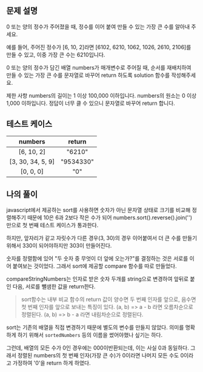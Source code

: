 ## 문제 설명
0 또는 양의 정수가 주어졌을 때, 정수를 이어 붙여 만들 수 있는 가장 큰 수를 알아내 주세요.

예를 들어, 주어진 정수가 [6, 10, 2]라면 [6102, 6210, 1062, 1026, 2610, 2106]를 만들 수 있고, 이중 가장 큰 수는 6210입니다.

0 또는 양의 정수가 담긴 배열 numbers가 매개변수로 주어질 때, 순서를 재배치하여 만들 수 있는 가장 큰 수를 문자열로 바꾸어 return 하도록 solution 함수를 작성해주세요.

제한 사항
numbers의 길이는 1 이상 100,000 이하입니다.
numbers의 원소는 0 이상 1,000 이하입니다.
정답이 너무 클 수 있으니 문자열로 바꾸어 return 합니다.

## 테스트 케이스

|      numbers      |  return   |
| :---------------: | :-------: |
|    [6, 10, 2]     |  "6210"   |
| [3, 30, 34, 5, 9] | "9534330" |
|     [0, 0, 0]     |    "0"    |

## 나의 풀이

javascript에서 제공하는 sort를 사용하면 숫자가 아닌 문자열 상태로 크기를 비교해 정렬해주기 때문에 10은 6과 2보다 작은 수가 되어 numbers.sort().reverse().join('') 만으로 첫 번째 테스트 케이스가 통과한다.

하지만, 앞자리가 같고 자릿수가 다른 경우(3, 30)의 경우 이어붙여서 더 큰 수를 만들기 위해서 330이 되어야하지만 303이 만들어진다.

숫자를 정렬함에 있어 "두 숫자 중 무엇이 더 앞에 오는가?"를 결정하는 것은 서로를 이어 붙여보는 것이었다. 그래서 sort에 제공할 compare 함수를 따로 만들었다.

compareStringNumbers는 인자로 받은 숫자 두개를 string으로 변경하여 앞뒤로 붙인 다음, 서로를 뺄샘한 값을 return한다.
> sort함수는 내부 비교 함수의 return 값이 양수면 두 번째 인자를 앞으로, 음수면 첫 번째 인자를 앞으로 보내는 특징이 있다. (a, b) => a - b 라면 오름차순으로 정렬된다. (a, b) => b - a 라면 내림차순으로 정렬된다.

sort는 기존의 배열을 직접 변경하기 때문에 별도의 변수를 만들지 않았다. 의미를 명확하게 하기 위해서 `sortedNumbers` 등의 이름을 썼어야했나 싶기는 하다.

그런데, 배열의 모든 수가 0인 경우에는 000이반환되는데, 이는 사실 0과 동일하다. 그래서 정렬된 numbers의 첫 번째 인자(가장 큰 수)가 0이라면 나머지 모든 수도 0이라고 가정하여 '0'을 return 하게 하였다.